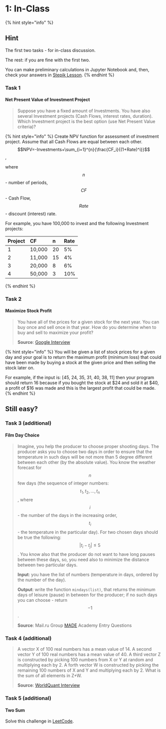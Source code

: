 # 1: In-Class

{% hint style="info" %}
## Hint

The first two tasks - for in-class discussion. 

The rest: if you are fine with the first two.

You can make preliminary calculations in Jupyter Notebook and, then, check your answers in [Stepik Lesson](https://stepik.org/invitation/a02582d5f4293c8c84e8a0561f5a0e537765d19e/).
{% endhint %}

### Task 1

#### Net Present Value of Investment Project

> Suppose you have a fixed amount of Investments. You have also several Investment projects \(Cash Flows, interest rates, duration\). Which Investment project is the best option \(use Net Present Value criteria\)?

{% hint style="info" %}
Create NPV function for assessment of investment project. Assume that all Cash Flows are equal between each other. $$NPV=-Investments+\sum_{i=1}^{n}{\frac{CF_i}{(1+Rate)^i}}$$,

where $$n$$ - number of periods, $$CF$$ - Cash Flow, $$Rate$$ - discount \(interest\) rate.

For example, you have 100,000 to invest and the following Investment projects:

| Project | CF | n | Rate |
| :--- | :--- | :--- | :--- |
| 1 | 10,000 | 20 | 5% |
| 2 | 11,000 | 15 | 4% |
| 3 | 20,000 | 8 | 6% |
| 4 | 50,000 | 3 | 10% |
{% endhint %}

### Task 2

#### Maximize Stock Profit

> You have all of the prices for a given stock for the next year. You can buy once and sell once in that year. How do you determine when to buy and sell to maximize your profit?
>
> **Source**: [Google Interview](https://www.glassdoor.com/Interview/You-have-all-of-the-prices-for-a-given-stock-for-the-next-year-You-can-buy-once-and-sell-once-in-that-year-How-do-you-det-QTN_95351.htm)

{% hint style="info" %}
You will be given a list of stock prices for a given day and your goal is to return the maximum profit \(minimum loss\) that could have been made by buying a stock at the given price and then selling the stock later on.

For example, if the input is: \[45, 24, 35, 31, 40, 38, 11\] then your program should return 16 because if you bought the stock at $24 and sold it at $40, a profit of $16 was made and this is the largest profit that could be made.
{% endhint %}

## Still easy?

### Task 3 \(additional\)

#### Film Day Choice

> Imagine, you help the producer to choose proper shooting days. The producer asks you to choose two days in order to ensure that the temperature in such days will be not more than 5 degree different between each other \(by the absolute value\). You know the weather forecast for $$n$$ few days \(the sequence of integer numbers: $$t_1,t_2,\dots,t_n$$, where $$i$$ - the number of the days in the increasing order, $$t_i$$ - the temperature in the particular day\). For two chosen days should be true the following: $$|t_i-t_j|\leq 5$$. You know also that the producer do not want to have long pauses between these days, so, you need also to minimize the distance between two particular days.
>
> **Input**: you have the list of numbers \(temperature in days, ordered by the number of the day\).
>
> **Output**: write the function `mindays(list)`, that returns the minimum days of leisure \(pause\) in between for the producer; if no such days you can choose - return $$-1$$.
>
> **Source**: Mail.ru Group [MADE](https://made.mail.ru/) Academy Entry Questions

### Task 4 \(additional\)

> A vector X of 100 real numbers has a mean value of 14. A second vector Y of 100 real numbers has a mean value of 40. A third vector Z is constructed by picking 100 numbers from X or Y at random and multiplying each by 2. A forth vector W is constructed by picking the remaining 100 numbers of X and Y and multiplying each by 2. What is the sum of all elements in Z+W.
>
> **Source**: [WorldQuant Interview](https://www.worldquant.com/home/)

### Task 5 \(additional\)

#### Two Sum

Solve this challenge in [LeetCode](https://leetcode.com/problems/two-sum/).

